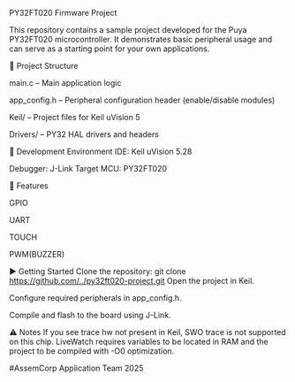 PY32FT020 Firmware Project

This repository contains a sample project developed for the Puya PY32FT020 microcontroller. It demonstrates basic peripheral usage and can serve as a starting point for your own applications.

📁 Project Structure

main.c – Main application logic

app_config.h – Peripheral configuration header (enable/disable modules)

Keil/ – Project files for Keil uVision 5

Drivers/ – PY32 HAL drivers and headers

🔧 Development Environment
IDE: Keil uVision 5.28

Debugger: J-Link
Target MCU: PY32FT020

🚀 Features

GPIO

UART

TOUCH

PWM(BUZZER)

▶️ Getting Started
Clone the repository:
git clone https://github.com/../py32ft020-project.git
Open the project in Keil.

Configure required peripherals in app_config.h.

Compile and flash to the board using J-Link.

⚠️ Notes
If you see trace hw not present in Keil, SWO trace is not supported on this chip.
LiveWatch requires variables to be located in RAM and the project to be compiled with -O0 optimization.

#AssemCorp Application Team 2025
